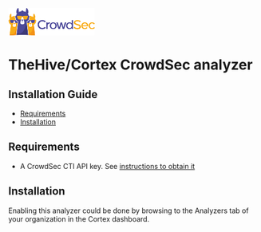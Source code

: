 ![CrowdSec Logo](images/logo_crowdsec.png)

# TheHive/Cortex CrowdSec analyzer

## Installation Guide

<!-- START doctoc generated TOC please keep comment here to allow auto update -->
<!-- DON'T EDIT THIS SECTION, INSTEAD RE-RUN doctoc TO UPDATE -->

- [Requirements](#requirements)
- [Installation](#installation)

<!-- END doctoc generated TOC please keep comment here to allow auto update -->


## Requirements

- A CrowdSec CTI API key. See [instructions to obtain it](https://docs.crowdsec.net/docs/next/cti_api/getting_started/#getting-an-api-key)


## Installation

Enabling this analyzer could be done by browsing to the Analyzers tab of your organization in the Cortex dashboard.


